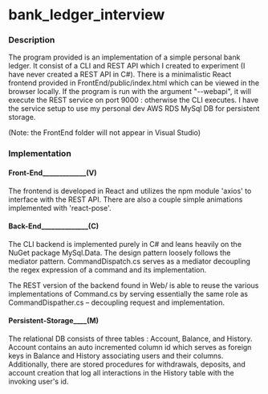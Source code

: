 # bank_ledger_interview

### Description
The program provided is an implementation of a simple personal bank ledger. It consist of a CLI and REST API which I created to experiment (I have never created a REST API in C#). There is a minimalistic React frontend provided in FrontEnd/public/index.html which can be viewed in the browser locally. If the program is run with the argument "--webapi", it will execute the REST service on port 9000 : otherwise the CLI executes. I have the service setup to use my personal dev AWS RDS MySql DB for persistent storage.

(Note: the FrontEnd folder will not appear in Visual Studio)

### Implementation

#### Front-End_____________(V)

The frontend is developed in React and utilizes the npm module 'axios' to interface with the REST API. There are also a couple simple animations implemented with 'react-pose'.

#### Back-End______________(C)

The CLI backend is implemented purely in C# and leans heavily on the NuGet package MySql.Data. The design pattern loosely follows the mediator pattern. CommandDispatch.cs serves as a mediator decoupling the regex expression of a command and its implementation. 

The REST version of the backend found in Web/ is able to reuse the various implementations of Command.cs by serving essentially the same role as CommandDispather.cs – decoupling request and implementation.

#### Persistent-Storage____(M)
The relational DB consists of three tables : Account, Balance, and History. Account contains an auto incremented column id which serves as foreign keys in Balance and History associating users and their columns. Additionally, there are stored procedures for withdrawals, deposits, and account creation that log all interactions in the History table with the invoking user's id. 







